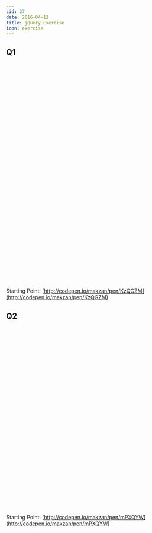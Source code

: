```yaml
---
cid: 27
date: 2016-04-12
title: jQuery Exercise
icon: exercise
---
```


## Q1

<script charset="ISO-8859-1" src="//fast.wistia.com/assets/external/E-v1.js" async></script><div class="wistia_responsive_padding" style="padding:117.34% 0 0 0;position:relative;"><div class="wistia_responsive_wrapper" style="height:100%;left:0;position:absolute;top:0;width:100%;"><div class="wistia_embed wistia_async_01nwkq97sj seo=false videoFoam=true" style="height:100%;width:100%">&nbsp;</div></div></div>

Starting Point: [http://codepen.io/makzan/pen/KzQGZM](http://codepen.io/makzan/pen/KzQGZM)

## Q2

<script charset="ISO-8859-1" src="//fast.wistia.com/assets/external/E-v1.js" async></script><div class="wistia_responsive_padding" style="padding:97.25% 0 0 0;position:relative;"><div class="wistia_responsive_wrapper" style="height:100%;left:0;position:absolute;top:0;width:100%;"><div class="wistia_embed wistia_async_scq6eh2hxz seo=false videoFoam=true" style="height:100%;width:100%">&nbsp;</div></div></div>

Starting Point: [http://codepen.io/makzan/pen/mPXQYW](http://codepen.io/makzan/pen/mPXQYW)